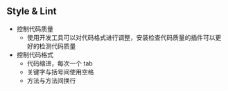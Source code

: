 ## Style & Lint

- 控制代码质量
  - 使用开发工具可以对代码格式进行调整，安装检查代码质量的插件可以更好的检测代码质量
- 控制代码格式
  - 代码缩进，每次一个 tab
  - 关键字与括号间使用空格
  - 方法与方法间换行